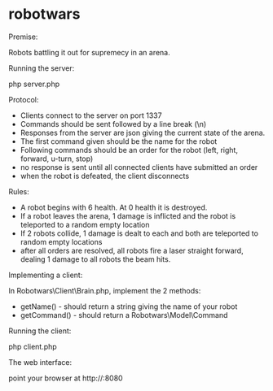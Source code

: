 # robotwars

Premise:

Robots battling it out for supremecy in an arena.

Running the server:

php server.php

Protocol:

 * Clients connect to the server on port 1337
 * Commands should be sent followed by a line break (\n)
 * Responses from the server are json giving the current state of the arena.
 * The first command given should be the name for the robot
 * Following commands should be an order for the robot (left, right, forward, u-turn, stop)
 * no response is sent until all connected clients have submitted an order
 * when the robot is defeated, the client disconnects
 
 Rules:
 * A robot begins with 6 health. At 0 health it is destroyed.
 * If a robot leaves the arena, 1 damage is inflicted and the robot is teleported to a random empty location
 * If 2 robots collide, 1 damage is dealt to each and both are teleported to random empty locations
 * after all orders are resolved, all robots fire a laser straight forward, dealing 1 damage to all robots the beam hits.
  
Implementing a client:

In Robotwars\Client\Brain.php, implement the 2 methods:
 * getName() - should return a string giving the name of your robot
 * getCommand() - should return a Robotwars\Model\Command

Running the client:

php client.php <server hostname or IP address>

The web interface:

point your browser at http://<server hostname or IP address>:8080
